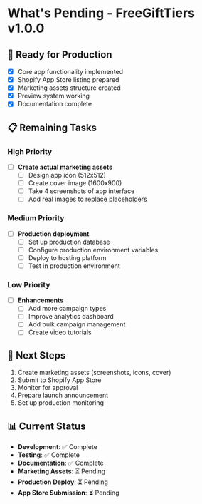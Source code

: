 # What's Pending - FreeGiftTiers v1.0.0

## 🚀 Ready for Production
- [x] Core app functionality implemented
- [x] Shopify App Store listing prepared
- [x] Marketing assets structure created
- [x] Preview system working
- [x] Documentation complete

## 📋 Remaining Tasks

### High Priority
- [ ] **Create actual marketing assets**
  - [ ] Design app icon (512x512)
  - [ ] Create cover image (1600x900)
  - [ ] Take 4 screenshots of app interface
  - [ ] Add real images to replace placeholders

### Medium Priority
- [ ] **Production deployment**
  - [ ] Set up production database
  - [ ] Configure production environment variables
  - [ ] Deploy to hosting platform
  - [ ] Test in production environment

### Low Priority
- [ ] **Enhancements**
  - [ ] Add more campaign types
  - [ ] Improve analytics dashboard
  - [ ] Add bulk campaign management
  - [ ] Create video tutorials

## 🎯 Next Steps
1. Create marketing assets (screenshots, icons, cover)
2. Submit to Shopify App Store
3. Monitor for approval
4. Prepare launch announcement
5. Set up production monitoring

## 📊 Current Status
- **Development**: ✅ Complete
- **Testing**: ✅ Complete  
- **Documentation**: ✅ Complete
- **Marketing Assets**: ⏳ Pending
- **Production Deploy**: ⏳ Pending
- **App Store Submission**: ⏳ Pending
